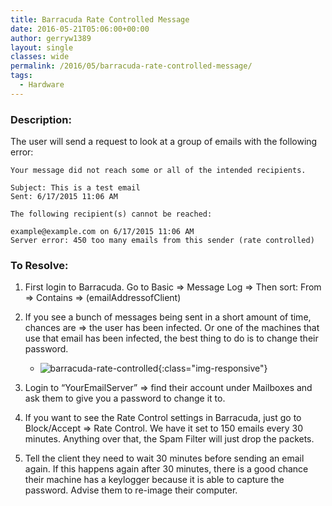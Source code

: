 ```yaml
---
title: Barracuda Rate Controlled Message
date: 2016-05-21T05:06:00+00:00
author: gerryw1389
layout: single
classes: wide
permalink: /2016/05/barracuda-rate-controlled-message/
tags:
  - Hardware
---
```

<!--more-->

### Description:

The user will send a request to look at a group of emails with the following error:

   ```escape
   Your message did not reach some or all of the intended recipients.

   Subject: This is a test email  
   Sent: 6/17/2015 11:06 AM

   The following recipient(s) cannot be reached:

   example@example.com on 6/17/2015 11:06 AM  
   Server error: 450 too many emails from this sender (rate controlled)
   ```

### To Resolve:

1. First login to Barracuda. Go to Basic => Message Log => Then sort: From => Contains => (emailAddressofClient)

2. If you see a bunch of messages being sent in a short amount of time, chances are => the user has been infected. Or one of the machines that use that email has been infected, the best thing to do is to change their password.

   - ![barracuda-rate-controlled](https://automationadmin.com/assets/images/uploads/2016/09/barracuda-rate-controlled.png){:class="img-responsive"}

3. Login to &#8220;YourEmailServer&#8221; => find their account under Mailboxes and ask them to give you a password to change it to.

4. If you want to see the Rate Control settings in Barracuda, just go to Block/Accept => Rate Control. We have it set to 150 emails every 30 minutes. Anything over that, the Spam Filter will just drop the packets.

5. Tell the client they need to wait 30 minutes before sending an email again. If this happens again after 30 minutes, there is a good chance their machine has a keylogger because it is able to capture the password. Advise them to re-image their computer.